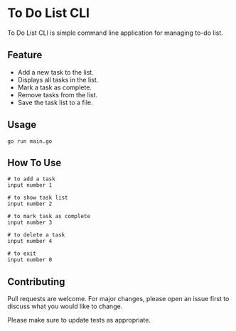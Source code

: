 # To Do List CLI

To Do List CLI is simple command line application for managing to-do list.

## Feature

* Add a new task to the list. 
* Displays all tasks in the list.
* Mark a task as complete.
* Remove tasks from the list.
* Save the task list to a file.

## Usage

```
go run main.go
```

## How To Use

```
# to add a task
input number 1

# to show task list
input number 2

# to mark task as complete
input number 3

# to delete a task
input number 4

# to exit
input number 0
```

## Contributing

Pull requests are welcome. For major changes, please open an issue first
to discuss what you would like to change.

Please make sure to update tests as appropriate.


